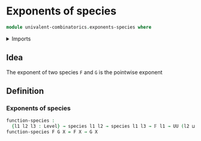 # Exponents of species

```agda
module univalent-combinatorics.exponents-species where
```

<details><summary>Imports</summary>

```agda
open import foundation.universe-levels

open import univalent-combinatorics.finite-types
open import univalent-combinatorics.species
```

</details>

## Idea

The exponent of two species `F` and `G` is the pointwise exponent

## Definition

### Exponents of species

```agda
function-species :
  {l1 l2 l3 : Level} → species l1 l2 → species l1 l3 → 𝔽 l1 → UU (l2 ⊔ l3)
function-species F G X = F X → G X
```
